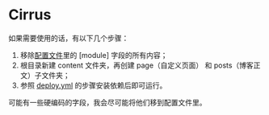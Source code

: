# Cirrus

如果需要使用的话，有以下几个步骤：

1. 移除[配置文件](config/_default/config.toml)里的 [module] 字段的所有内容；
2. 根目录新建 content 文件夹，再创建 page（自定义页面） 和 posts（博客正文）子文件夹；
3. 参照 [deploy.yml](.github/workflows/deploy.yml) 的步骤安装依赖后即可运行。

可能有一些硬编码的字段，我会尽可能将他们移到配置文件里。
